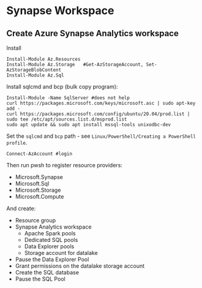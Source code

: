 # Synapse Workspace

## Create Azure Synapse Analytics workspace
Install
```
Install-Module Az.Resources  
Install-Module Az.Storage   #Get-AzStorageAccount, Set-AzStorageBlobContent
Install-Module Az.Sql
```

Install sqlcmd and bcp (bulk copy program):
```
Install-Module -Name SqlServer #does not help
curl https://packages.microsoft.com/keys/microsoft.asc | sudo apt-key add -
curl https://packages.microsoft.com/config/ubuntu/20.04/prod.list | sudo tee /etc/apt/sources.list.d/msprod.list
sudo apt update && sudo apt install mssql-tools unixodbc-dev
```
Set the `sqlcmd` and `bcp` path - see `Linux/PowerShell/Creating a PowerShell profile`.
 
`Connect-AzAccount #login`

Then run pwsh to register resource providers:
- Microsoft.Synapse
- Microsoft.Sql
- Microsoft.Storage
- Microsoft.Compute

And create:
- Resource group
- Synapse Analytics workspace        
    - Apache Spark pools
    - Dedicated SQL pools 
    - Data Explorer pools
    - Storage account for datalake
- Pause the Data Explorer Pool
- Grant permissions on the datalake storage account
- Create the SQL database
- Pause the SQL Pool

